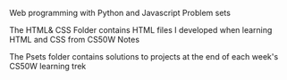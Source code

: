 Web programming with Python and Javascript Problem sets


The HTML& CSS Folder contains HTML files I developed when learning HTML and CSS from CS50W Notes

The Psets folder contains solutions to projects at the end of each week's CS50W learning trek
